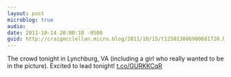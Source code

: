 ```yaml
---
layout: post
microblog: true
audio: 
date: 2011-10-14 20:00:18 -0500
guid: http://craigmcclellan.micro.blog/2011/10/15/t125013086980681728.html
---
```

The crowd tonight in Lynchburg, VA (including a girl who really wanted to be in the picture). Excited to lead tonight! [t.co/GURKKCqR](http://t.co/GURKKCqR)
